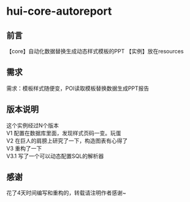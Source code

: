 # hui-core-autoreport
## 前言
【core】自动化数据替换生成动态样式模板的PPT
【实例】放在resources
## 需求
需求：模板样式随便变，POI读取模板替换数据生成PPT报告

## 版本说明
这个实例经过N个版本<br>
V1 配置在数据库里面，发现样式页码一变。玩蛋<br>
V2 在巨人的肩膀上研究了一下，构造图表有心得了<br>
V3 重构了一下<br>
V3.1 写了一个可以动态配置SQL的解析器 <br>


## 感谢
花了4天时间编写和重构的，转载请注明作者感谢~
